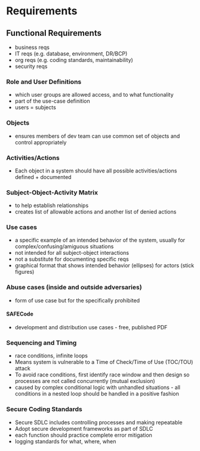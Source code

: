 # Requirements

## Functional Requirements
- business reqs
- IT reqs (e.g. database, environment, DR/BCP)
- org reqs (e.g. coding standards, maintainability)
- security reqs 

### Role and User Definitions
- which user groups are allowed access, and to what functionality
- part of the use-case definition
- users = subjects

### Objects
- ensures members of dev team can use common set of objects and control appropriately

### Activities/Actions
- Each object in a system should have all possible activities/actions defined + documented

### Subject-Object-Activity Matrix
- to help establish relationships
- creates list of allowable actions and another list of denied actions

### Use cases
- a specific example of an intended behavior of the system, usually for complex/confusing/amiguous situations
- not intended for all subject-object interactions
- not a substitute for documenting specific reqs
- graphical format that shows intended behavior (ellipses) for actors (stick figures)

### Abuse cases (inside and outside adversaries)
- form of use case but for the specifically prohibited

#### SAFECode
- development and distribution use cases - free, published PDF

### Sequencing and Timing
- race conditions, infinite loops
- Means system is vulnerable to a Time of Check/Time of Use (TOC/TOU) attack
- To avoid race conditions, first identify race window and then design so processes are not called concurrently (mutual exclusion)
- caused by complex conditional logic with unhandled situations - all conditions in a nested loop should be handled in a positive fashion

### Secure Coding Standards
- Secure SDLC includes controlling processes and making repeatable
- Adopt secure development frameworks as part of SDLC
- each function should practice complete error mitigation
- logging standards for what, where, when
